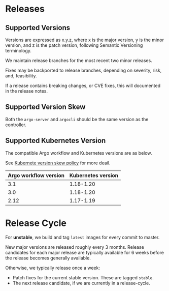 # Releases

## Supported Versions

Versions are expressed as x.y.z, where x is the major version, y is the minor version, and z is the patch version,
following Semantic Versioning terminology.

We maintain release branches for the most recent two minor releases.

Fixes may be backported to release branches, depending on severity, risk, and, feasibility.

If a release contains breaking changes, or CVE fixes, this will documented in the release notes.

## Supported Version Skew

Both the `argo-server` and `argocli` should be the same version as the controller.

## Supported Kubernetes Version

The compatible Argo workflow and Kubernetes versions are as below.

See [Kubernete version skew policy](https://kubernetes.io/releases/version-skew-policy/) for more deail.

|Argo workflow version|Kubernetes version|
|-|-|
|3.1|1.18-1.20|
|3.0|1.18-1.20|
|2.12|1.17-1.19|

# Release Cycle

For **unstable**, we build and tag `latest` images for every commit to master.

New major versions are released roughly every 3 months. Release candidates for each major release are typically available
for 6 weeks before the release becomes generally available.

Otherwise, we typically release once a week:

* Patch fixes for the current stable version. These are tagged `stable`.
* The next release candidate, if we are currently in a release-cycle.
